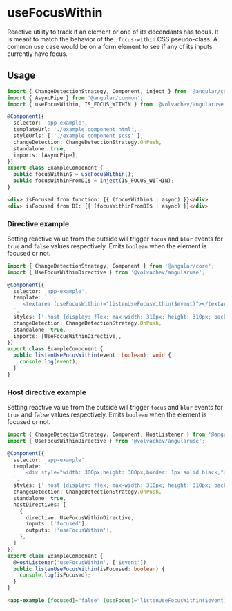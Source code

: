 # useFocusWithin

Reactive utility to track if an element or one of its decendants has focus. It is meant to match the behavior of the `:focus-within` CSS pseudo-class.
A common use case would be on a form element to see if any of its inputs currently have focus.

## Usage

```ts
import { ChangeDetectionStrategy, Component, inject } from '@angular/core';
import { AsyncPipe } from '@angular/common';
import { useFocusWithin, IS_FOCUS_WITHIN } from '@volvachev/angularuse';

@Component({
  selector: 'app-example',
  templateUrl: './example.component.html',
  styleUrls: [ './example.component.scss' ],
  changeDetection: ChangeDetectionStrategy.OnPush,
  standalone: true,
  imports: [AsyncPipe],
})
export class ExampleComponent {
  public focusWithin$ = useFocusWithin();
  public focusWithinFromDI$ = inject(IS_FOCUS_WITHIN);
}
```

```html
<div> isFocused from function: {{ (focusWithin$ | async) }}</div>
<div> isFocused from DI: {{ (focusWithinFromDI$ | async) }}</div>
```

### Directive example

Setting reactive value from the outside will trigger `focus` and `blur` events for `true` and `false` values respectively.
Emits `boolean` when the element is focused or not.

```ts
import { ChangeDetectionStrategy, Component } from '@angular/core';
import { UseFocusWithinDirective } from '@volvachev/angularuse';

@Component({
  selector: 'app-example',
  template: `
     <textarea (useFocusWithin)="listenUseFocusWithin($event)"></textarea>
  `,
  styles: [':host {display: flex; max-width: 310px; height: 310px; background: aquamarine;}'],
  changeDetection: ChangeDetectionStrategy.OnPush,
  standalone: true,
  imports: [UseFocusWithinDirective],
})
export class ExampleComponent {
  public listenUseFocusWithin(event: boolean): void {
    console.log(event);
  }
}
```

### Host directive example

Setting reactive value from the outside will trigger `focus` and `blur` events for `true` and `false` values respectively.
Emits `boolean` when the element is focused or not.

```ts
import { ChangeDetectionStrategy, Component, HostListener } from '@angular/core';
import { UseFocusWithinDirective } from '@volvachev/angularuse';

@Component({
  selector: 'app-example',
  template: `
      <div style="width: 300px;height: 300px;border: 1px solid black;">example</div>
  `,
  styles: [':host {display: flex; max-width: 310px; height: 310px; background: aquamarine;}'],
  changeDetection: ChangeDetectionStrategy.OnPush,
  standalone: true,
  hostDirectives: [
    {
      directive: UseFocusWithinDirective,
      inputs: ['focused'],
      outputs: ['useFocusWithin'],
    },
  ]
})
export class ExampleComponent {
  @HostListener('useFocusWithin', ['$event'])
  public listenUseFocusWithin(isFocused: boolean) {
    console.log(isFocused);
  }
}
```

```html
<app-example [focused]="false" (useFocus)="listenUseFocusWithin($event)"></app-example>
```